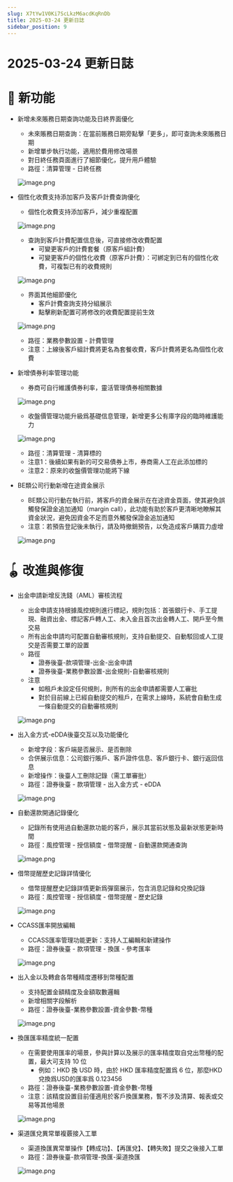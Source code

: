 ```yaml
---
slug: X7tYw1V0Ki7ScLkzM6acdKqRnDb
title: 2025-03-24 更新日誌
sidebar_position: 9
---
```



# 2025-03-24 更新日誌


# 🎉 新功能

- 新增未來賬務日期查詢功能及日終界面優化
    - 未來賬務日期查詢：在當前賬務日期旁點擊「更多」，即可查詢未來賬務日期
    - 新增單步執行功能，適用於費用修改場景
    - 對日終任務頁面進行了細節優化，提升用戶體驗
    - 路徑：清算管理 - 日終任務

    ![image.png](/assets/cf87f692b29e8e2006f62bfc2a4bd083.png)

- 個性化收費支持添加客戶及客戶計費查詢優化
    - 個性化收費支持添加客戶，減少重複配置

    ![image.png](/assets/0e5c232ea30f3ec805a41a34ce6388ae.png)

    - 查詢到客戶計費配置信息後，可直接修改收費配置
        - 可變更客戶的計費套餐（原客戶組計費）
        - 可變更客戶的個性化收費（原客戶計費）：可綁定到已有的個性化收費，可複製已有的收費規則

    ![image.png](/assets/48ed6cf9a15dd55347c7685683d7951c.png)

    - 界面其他細節優化
        - 客戶計費查詢支持分組展示
        - 點擊刷新配置可將修改的收費配置提前生效

    ![image.png](/assets/91970b24b5cb45c2a1f62370479a9d4e.png)

    - 路徑：業務參數設置 - 計費管理
    - 注意：上線後客戶組計費將更名為套餐收費，客戶計費將更名為個性化收費
- 新增債券利率管理功能
    - 券商可自行維護債券利率，靈活管理債券相關數據

    ![image.png](/assets/abd433301675c05b40016b125dfde3a9.png)

    - 收盤價管理功能升級爲基礎信息管理，新增更多公有庫字段的臨時維護能力

    ![image.png](/assets/e377a41046ef9d0cec90b16e2d8891e0.png)

    - 路徑：清算管理 - 清算標的
    - 注意1：後續如果有新的可交易債券上市，券商需人工在此添加標的
    - 注意2：原來的收盤價管理功能將下線
- BE類公司行動新增在途資金展示
    - BE類公司行動在執行前，將客戶的資金展示在在途資金頁面，使其避免誤觸發保證金追加通知（margin call），此功能有助於客戶更清晰地瞭解其資金狀況，避免因資金不足而意外觸發保證金追加通知
    - 注意：若預告登記後未執行，請及時撤銷預告，以免造成客戶購買力虛增

    ![image.png](/assets/4e0116407791268c6584ce7f7d2d3d38.png)


# 🪀 改進與修復

- 出金申請新增反洗錢（AML）審核流程
    - 出金申請支持根據風控規則進行標記，規則包括：首張銀行卡、手工提現、融資出金、標記客戶轉人工、未入金且首次出金轉人工、開戶至今無交易
    - 所有出金申請均可配置自動審核規則，支持自動提交、自動駁回或人工提交是否需要工單的設置
    - 路徑
        - 證券後臺-款項管理-出金-出金申請
        - 證券後臺-業務參數設置-出金規則-自動審核規則
    - 注意
        - 如租戶未設定任何規則，則所有的出金申請都需要人工審批
        - 對於目前線上已經自動提交的租戶，在需求上線時，系統會自動生成一條自動提交的自動審核規則

    ![image.png](/assets/0ea8150bdd15c344ab8e3ba518e7c71f.png)

- 出入金方式-eDDA後臺交互以及功能優化
    - 新增字段：客戶端是否展示、是否刪除
    - 合併展示信息：公司銀行賬戶、客戶證件信息、客戶銀行卡、銀行返回信息
    - 新增操作：後臺人工刪除記錄（需工單審批）
    - 路徑：證券後臺 - 款項管理 - 出入金方式 - eDDA

    ![image.png](/assets/4e892bdb2ab8f74b72aeab452d93753a.png)

- 自動還款開通記錄優化
    - 記錄所有使用過自動還款功能的客戶，展示其當前狀態及最新狀態更新時間
    - 路徑：風控管理 - 授信額度 - 借幣提醒 - 自動還款開通查詢

    ![image.png](/assets/3216b2bbce00816c6efbfa1023954e52.png)

- 借幣提醒歷史記錄詳情優化
    - 借幣提醒歷史記錄詳情更新爲彈窗展示，包含消息記錄和兌換記錄
    - 路徑：風控管理 - 授信額度 - 借幣提醒 - 歷史記錄

    ![image.png](/assets/1a370a3651022b448df62b758e95883f.png)

- CCASS匯率開放編輯
    - CCASS匯率管理功能更新：支持人工編輯和新建操作
    - 路徑：證券後臺 - 款項管理 - 換匯 - 參考匯率

    ![image.png](/assets/ea88eeb8048c03a09846e2844a130c7d.png)

- 出入金以及轉倉各幣種精度遷移到幣種配置
    - 支持配置金額精度及金額取數邏輯
    - 新增相關字段解析
    - 路徑：證券後臺-業務參數設置-資金參數-幣種

    ![image.png](/assets/3e458e7c1e053aabfa0222e43a12aaea.png)

- 換匯匯率精度統一配置
    - 在需要使用匯率的場景，參與計算以及展示的匯率精度取自兌出幣種的配置，最大可支持 10 位
        - 例如：HKD 換 USD 時，由於 HKD 匯率精度配置爲 6 位，那麼HKD兌換爲USD的匯率爲 0.123456
    - 路徑：證券後臺-業務參數設置-資金參數-幣種
    - 注意：該精度設置目前僅適用於客戶換匯業務，暫不涉及清算、報表或交易等其他場景

    ![image.png](/assets/32fc9271080305e9081c8000aafb9b27.png)

- 渠道匯兌異常單複覈接入工單
    - 渠道換匯異常單操作【轉成功】、【再匯兌】、【轉失敗】提交之後接入工單
    - 路徑：證券後臺-款項管理-換匯-渠道換匯

    ![image.png](/assets/5ace8043f84116b852a499eb93ffcd94.png)

